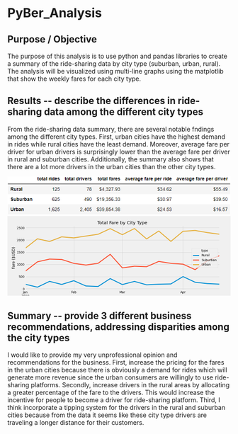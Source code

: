 # PyBer_Analysis
## Purpose / Objective 
The purpose of this analysis is to use python and pandas libraries to create a summary of the ride-sharing data by city type (suburban, urban, rural). The analysis will be visualized using multi-line graphs using the matplotlib that show the weekly fares for each city type. 

## Results -- describe the differences in ride-sharing data among the different city types  
From the ride-sharing data summary, there are several notable fndings among the different city types. First, urban cities have the highest demand in rides while rural cities have the least demand. Moreover, average fare per driver for urban drivers is surprisingly lower than the average fare per driver in rural and suburban cities. Additionally, the summary also shows that there are a lot more drivers in the urban cities than the other city types. 

![summary_df.png](https://github.com/shirll98/PyBer_Analysis/blob/main/analysis/summary_df.png)
![Pyber_Fare_summary.png](https://github.com/shirll98/PyBer_Analysis/blob/main/analysis/Pyber_Fare_summary.png)


## Summary -- provide 3 different business recommendations, addressing disparities among the city types 

I would like to provide my very unprofessional opinion and recommendations for the business. First, increase the pricing for the fares in the urban cities because there is obviously a demand for rides which will generate more revenue since the urban consumers are willingly to use ride-sharing platforms. Secondly, increase drivers in the rural areas by allocating a greater percentage of the fare to the drivers. This would increase the incentive for people to become a driver for ride-sharing platform. Third, I think incorporate a tipping system for the drivers in the rural and suburban cities because from the data it seems like these city type drivers are traveling a longer distance for their customers. 